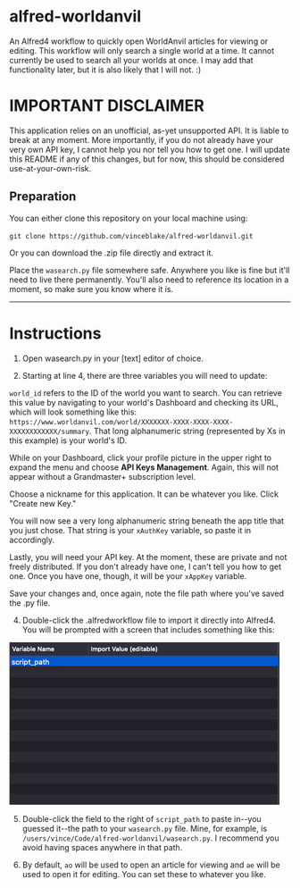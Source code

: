 # alfred-worldanvil
An Alfred4 workflow to quickly open WorldAnvil articles for viewing or editing. This workflow will only search a single world at a time. It cannot currently be used to search all your worlds at once. I may add that functionality later, but it is also likely that I will not. :)

# IMPORTANT DISCLAIMER
This application relies on an unofficial, as-yet unsupported API. It is liable to break at any moment. More importantly, if you do not already have your very own API key, I cannot help you nor tell you how to get one. I will update this README if any of this changes, but for now, this should be considered use-at-your-own-risk. 

## Preparation
You can either clone this repository on your local machine using:

`git clone https://github.com/vinceblake/alfred-worldanvil.git`

Or you can download the .zip file directly and extract it. 

Place the `wasearch.py` file somewhere safe. Anywhere you like is fine but it'll need to live there permanently. You'll also need to reference its location in a moment, so make sure you know where it is.

---

# Instructions
1. Open wasearch.py in your [text] editor of choice. 


2. Starting at line 4, there are three variables you will need to update:

`world_id` refers to the ID of the world you want to search. You can retrieve this value by navigating to your world's Dashboard and checking its URL, which will look something like this: `https://www.worldanvil.com/world/XXXXXXX-XXXX-XXXX-XXXX-XXXXXXXXXXXX/summary`. That long alphanumeric string (represented by Xs in this example) is your world's ID. 

While on your Dashboard, click your profile picture in the upper right to expand the menu and choose **API Keys Management**. Again, this will not appear without a Grandmaster+ subscription level.

Choose a nickname for this application. It can be whatever you like. Click "Create new Key."

You will now see a very long alphanumeric string beneath the app title that you just chose. That string is your `xAuthKey` variable, so paste it in accordingly.

Lastly, you will need your API key. At the moment, these are private and not freely distributed. If you don't already have one, I can't tell you how to get one. Once you have one, though, it will be your `xAppKey` variable. 

Save your changes and, once again, note the file path where you've saved the .py file.


4. Double-click the .alfredworkflow file to import it directly into Alfred4. You will be prompted with a screen that includes something like this:

![img](https://github.com/vinceblake/alfred-worldanvil/blob/main/script_path.png)


5. Double-click the field to the right of `script_path` to paste in--you guessed it--the path to your `wasearch.py` file. Mine, for example, is `/users/vince/Code/alfred-worldanvil/wasearch.py`. I recommend you avoid having spaces anywhere in that path.


6. By default, `ao` will be used to open an article for viewing and `ae` will be used to open it for editing. You can set these to whatever you like. 
